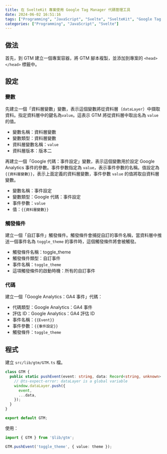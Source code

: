 ```yaml
---
title: 在 SvelteKit 專案使用 Google Tag Manager 代碼管理工具
date: 2024-06-02 16:51:16
tags: ["Programming", "JavaScript", "Svelte", "SvelteKit", "Google Tag Manager"]
categories: ["Programming", "JavaScript", "Svelte"]
---
```


## 做法

首先，到 GTM 建立一個專案容器，將 GTM 腳本複製，並添加到專案的 `<head></head>` 標籤中。

## 設定

### 變數

先建立一個「資料層變數」變數，表示這個變數將從資料層（`dataLayer`）中擷取資料。指定資料層中的鍵名為`value`。這表示 GTM 將從資料層中取出名為 `value` 的值。

- 變數名稱：資料層變數
- 變數類型：資料層變數
- 資料層變數名稱：`value`
- 資料層版本：版本二

再建立一個「Google 代碼：事件設定」變數，表示這個變數用於設定 Google Analytics 事件的參數。事件參數指定為 `value`，表示事件參數的名稱。值設定為 `{{資料層變數}}`，表示上面定義的資料層變數，事件參數 `value` 的值將取自資料層變數。

- 變數名稱：事件設定
- 變數類型：Google 代碼：事件設定
- 事件參數：`value`
- 值：`{{資料層變數}}`

### 觸發條件

建立一個「自訂事件」觸發條件。觸發條件會捕捉自訂的事件名稱，當資料層中推送一個事件名為 `toggle_theme` 的事件時，這個觸發條件將會被觸發。

- 觸發條件名稱：toggle_theme
- 觸發條件類型：自訂事件
- 事件名稱：`toggle_theme`
- 這項觸發條件的啟動時機：所有的自訂事件

### 代碼

建立一個「Google Analytics：GA4 事件」代碼：

- 代碼類型：Google Analytics：GA4 事件
- 評估 ID：Google Analytics：GA4 評估 ID
- 事件名稱：`{{Event}}`
- 事件參數：`{{事件設定}}`
- 觸發條件：`toggle_theme`

## 程式

建立 `src/lib/gtm/GTM.ts` 檔。

```ts
class GTM {
  public static pushEvent(event: string, data: Record<string, unknown> = { value: null }): void {
    // @ts-expect-error: dataLayer is a global variable
    window.dataLayer.push({
      event,
      ...data,
    });
  }
}

export default GTM;
```

使用：

```ts
import { GTM } from '$lib/gtm';

GTM.pushEvent('toggle_theme', { value: theme });
```
